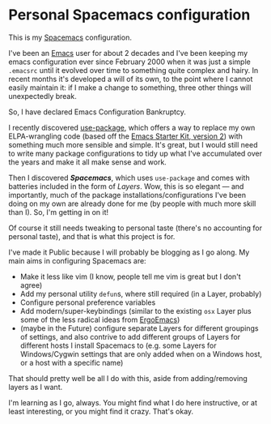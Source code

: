 Personal Spacemacs configuration
====

This is my [Spacemacs](https://github.com/syl20bnr/spacemacs) configuration.

I've been an [Emacs](https://www.gnu.org/software/emacs/) user for about 2 decades and I've been keeping my emacs configuration ever since February 2000 when it was just a simple `.emacsrc` until it evolved over time to something quite complex and hairy. In recent months it's developed a will of its own, to the point where I cannot easily maintain it: if I make a change to something, three other things will unexpectedly break.

So, I have declared Emacs Configuration Bankruptcy.

I recently discovered [use-package](https://github.com/jwiegley/use-package), which offers a way to replace my own ELPA-wrangling code (based off the [Emacs Starter Kit, version 2](https://github.com/technomancy/emacs-starter-kit/tree/v2)) with something much more sensible and simple.  It's great, but I would still need to write many package configurations to tidy up what I've accumulated over the years and make it all make sense and work.

Then I discovered ***Spacemacs***, which uses `use-package` and comes with batteries included in the form of *Layers*. Wow, this is so elegant &mdash; and importantly, much of the package installations/configurations I've been doing on my own are already done for me (by people with much more skill than I). So, I'm getting in on it!

Of course it still needs tweaking to personal taste (there's no accounting for personal taste), and that is what this project is for.

I've made it Public because I will probably be blogging as I go along. My main aims in configuring Spacemacs are:

* Make it less like vim (I know, people tell me vim is great but I don't agree)
* Add my personal utility `defun`s, where still required (in a Layer, probably)
* Configure personal preference variables
* Add modern/super-keybindings (similar to the existing `osx` Layer plus
some of the less radical ideas from [ErgoEmacs](http://ergoemacs.org/))
* (maybe in the Future) configure separate Layers for different groupings of settings, and also contrive to add different groups of Layers for different hosts I install Spacemacs to (e.g. some Layers for Windows/Cygwin settings that are only added when on a Windows host, or a host with a specific name)

That should pretty well be all I do with this, aside from adding/removing layers as I want.

I'm learning as I go, always. You might find what I do here instructive, or at least interesting, or you might find it crazy. That's okay.
